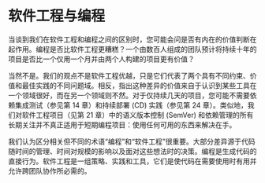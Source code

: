 # 软件工程与编程

当谈到我们在软件工程和编程之间的区别时，您可能会问是否有内在的价值判断在起作用。编程是否比软件工程更糟糕？一个由数百人组成的团队预计将持续十年的项目是否比一个仅用一个月并由两个人构建的项目更有价值？&#x20;

当然不是。我们的观点不是软件工程优越，只是它们代表了两个具有不同约束、价值和最佳实践的不同问题域。相反，指出这种差异的价值来自于认识到某些工具在一个领域很好，而在另一个领域则不然。对于仅持续几天的项目，您可能不需要依赖集成测试（参见第 14 章）和持续部署 (CD) 实践（参见第 24 章）。类似地，我们对软件工程项目（见第 21 章）中的语义版本控制 (SemVer) 和依赖管理的所有长期关注并不真正适用于短期编程项目：使用任何可用的东西来解决在手。&#x20;

我们认为区分相关但不同的术语“编程”和“软件工程”很重要。大部分差异源于代码随时间的管理、时间对规模的影响以及面对这些想法时的决策。编程是生成代码的直接行为。软件工程是一组策略、实践和工具，它们是使代码在需要使用时有用并允许跨团队协作所必需的。
